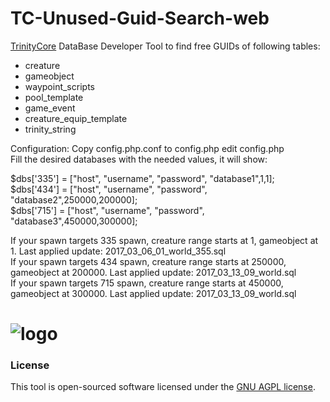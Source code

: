 TC-Unused-Guid-Search-web
=========================

[TrinityCore](https://github.com/TrinityCore/TrinityCore) DataBase Developer Tool to find free GUIDs of following tables:

- creature
- gameobject
- waypoint_scripts
- pool_template
- game_event
- creature_equip_template
- trinity_string

Configuration: Copy config.php.conf to config.php edit config.php  
Fill the desired databases with the needed values, it will show:  

$dbs['335'] = ["host", "username", "password", "database1",1,1];  
$dbs['434'] = ["host", "username", "password", "database2",250000,200000];  
$dbs['715'] = ["host", "username", "password", "database3",450000,300000];  

If your spawn targets 335 spawn, creature range starts at 1, gameobject at 1. Last applied update: 2017_03_06_01_world_355.sql  
If your spawn targets 434 spawn, creature range starts at 250000, gameobject at 200000. Last applied update: 2017_03_13_09_world.sql  
If your spawn targets 715 spawn, creature range starts at 450000, gameobject at 300000. Last applied update: 2017_03_13_09_world.sql  

# ![logo](https://raw.githubusercontent.com/ShinDarth/TC-Unused-Guid-Search-web/master/img/preview.png)

### License

This tool is open-sourced software licensed under the [GNU AGPL license](https://github.com/ShinDarth/TC-Unused-Guid-Search-web/blob/master/LICENSE).

